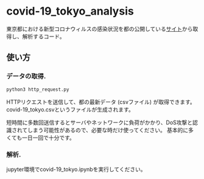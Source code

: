 # covid-19_tokyo_analysis
東京都における新型コロナウィルスの感染状況を都の公開している[サイト](https://stopcovid19.metro.tokyo.lg.jp/data/130001_tokyo_covid19_patients.csv)から取得し、解析するコード。

## 使い方

### データの取得.

```Bash
python3 http_request.py
```

HTTPリクエストを送信して、都の最新データ (csvファイル) が取得できます。
covid-19_tokyo.csvというファイルが生成されます。

短時間に多数回送信するとサーバやネットワークに負荷がかかり、DoS攻撃と認識されてしまう可能性があるので、必要な時だけ使ってください。
基本的に多くても一日一回で十分です。

### 解析.

jupyter環境でcovid-19_tokyo.ipynbを実行してください。